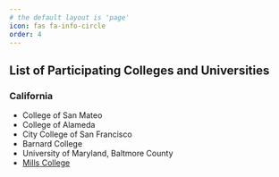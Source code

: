 ```yaml
---
# the default layout is 'page'
icon: fas fa-info-circle
order: 4
---
```



<h2 data-toc-skip>List of Participating Colleges and Universities</h2>

<h3 data-toc-skip>California</h3>

<body>
	<ul>
		<li>College of San Mateo</li>
		<li>College of Alameda</li>
		<li>City College of San Francisco</li>
		<li>Barnard College</li>
		<li>University of Maryland, Baltmore County</li>
		<li><a href="https://www.mills.edu/"> Mills College</a></li>
	</ul>
</body>
